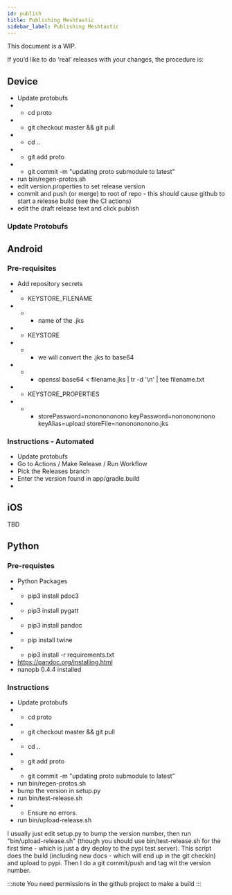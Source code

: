 ```yaml
---
id: publish
title: Publishing Meshtastic
sidebar_label: Publishing Meshtastic
---
```


This document is a WIP.

If you’d like to do ‘real’ releases with your changes, the procedure is:

## Device

* Update protobufs
* * cd proto
* * git checkout master && git pull
* * cd ..
* * git add proto
* * git commit -m "updating proto submodule to latest"
* run bin/regen-protos.sh
* edit version.properties to set release version
* commit and push (or merge) to root of repo - this should cause github to start a release build (see the CI actions)
* edit the draft release text and click publish

### Update Protobufs


## Android

### Pre-requisites

* Add repository secrets
* * KEYSTORE_FILENAME
* * * name of the .jks
* * KEYSTORE
* * * we will convert the .jks to base64
* * * openssl base64 < filename.jks | tr -d '\n' | tee filename.txt
* * KEYSTORE_PROPERTIES
* * * storePassword=nononononono
keyPassword=nononononono
keyAlias=upload
storeFile=nononononono.jks


### Instructions - Automated

* Update protobufs
* Go to Actions / Make Release / Run Workflow
* Pick the Releases branch
* Enter the version found in app/gradle.build
* 
## iOS

TBD

## Python

### Pre-requistes

* Python Packages
* * pip3 install pdoc3
* * pip3 install pygatt
* * pip3 install pandoc
* * pip install twine
* * pip3 install -r requirements.txt
* https://pandoc.org/installing.html
* nanopb 0.4.4 installed

### Instructions

* Update protobufs
* * cd proto
* * git checkout master && git pull
* * cd ..
* * git add proto
* * git commit -m "updating proto submodule to latest"
* run bin/regen-protos.sh
* bump the version in setup.py
* run bin/test-release.sh
* * Ensure no errors.
* run bin/upload-release.sh

 I usually just edit setup.py to bump the version number, then run "bin/upload-release.sh" (though you should use bin/test-release.sh for the first time - which is just a dry deploy to the pypi test server).  This script does the build (including new docs - which will end up in the git checkin) and upload to pypi.  Then I do a git commit/push and tag wit the version number.

:::note
You need permissions in the github project to make a build
:::